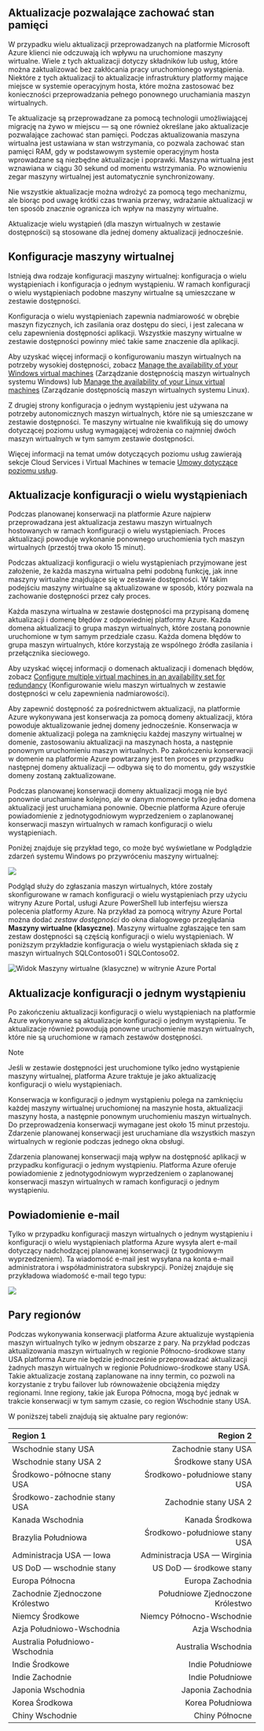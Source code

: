 

## <a name="memory-preserving-updates"></a>Aktualizacje pozwalające zachować stan pamięci
W przypadku wielu aktualizacji przeprowadzanych na platformie Microsoft Azure klienci nie odczuwają ich wpływu na uruchomione maszyny wirtualne. Wiele z tych aktualizacji dotyczy składników lub usług, które można zaktualizować bez zakłócania pracy uruchomionego wystąpienia. Niektóre z tych aktualizacji to aktualizacje infrastruktury platformy mające miejsce w systemie operacyjnym hosta, które można zastosować bez konieczności przeprowadzania pełnego ponownego uruchamiania maszyn wirtualnych.

Te aktualizacje są przeprowadzane za pomocą technologii umożliwiającej migrację na żywo w miejscu — są one również określane jako aktualizacje pozwalające zachować stan pamięci. Podczas aktualizowania maszyna wirtualna jest ustawiana w stan wstrzymania, co pozwala zachować stan pamięci RAM, gdy w podstawowym systemie operacyjnym hosta wprowadzane są niezbędne aktualizacje i poprawki. Maszyna wirtualna jest wznawiana w ciągu 30 sekund od momentu wstrzymania. Po wznowieniu zegar maszyny wirtualnej jest automatycznie synchronizowany.

Nie wszystkie aktualizacje można wdrożyć za pomocą tego mechanizmu, ale biorąc pod uwagę krótki czas trwania przerwy, wdrażanie aktualizacji w ten sposób znacznie ogranicza ich wpływ na maszyny wirtualne.

Aktualizacje wielu wystąpień (dla maszyn wirtualnych w zestawie dostępności) są stosowane dla jednej domeny aktualizacji jednocześnie.  

## <a name="virtual-machine-configurations"></a>Konfiguracje maszyny wirtualnej
Istnieją dwa rodzaje konfiguracji maszyny wirtualnej: konfiguracja o wielu wystąpieniach i konfiguracja o jednym wystąpieniu. W ramach konfiguracji o wielu wystąpieniach podobne maszyny wirtualne są umieszczane w zestawie dostępności.

Konfiguracja o wielu wystąpieniach zapewnia nadmiarowość w obrębie maszyn fizycznych, ich zasilania oraz dostępu do sieci, i jest zalecana w celu zapewnienia dostępności aplikacji. Wszystkie maszyny wirtualne w zestawie dostępności powinny mieć takie same znaczenie dla aplikacji.

Aby uzyskać więcej informacji o konfigurowaniu maszyn wirtualnych na potrzeby wysokiej dostępności, zobacz [Manage the availability of your Windows virtual machines](../articles/virtual-machines/windows/manage-availability.md?toc=%2fazure%2fvirtual-machines%2fwindows%2ftoc.json) (Zarządzanie dostępnością maszyn wirtualnych systemu Windows) lub [Manage the availability of your Linux virtual machines](../articles/virtual-machines/linux/manage-availability.md?toc=%2fazure%2fvirtual-machines%2flinux%2ftoc.json) (Zarządzanie dostępnością maszyn wirtualnych systemu Linux).

Z drugiej strony konfiguracja o jednym wystąpieniu jest używana na potrzeby autonomicznych maszyn wirtualnych, które nie są umieszczane w zestawie dostępności. Te maszyny wirtualne nie kwalifikują się do umowy dotyczącej poziomu usług wymagającej wdrożenia co najmniej dwóch maszyn wirtualnych w tym samym zestawie dostępności.

Więcej informacji na temat umów dotyczących poziomu usług zawierają sekcje Cloud Services i Virtual Machines w temacie [Umowy dotyczące poziomu usług](https://azure.microsoft.com/support/legal/sla/).

## <a name="multi-instance-configuration-updates"></a>Aktualizacje konfiguracji o wielu wystąpieniach
Podczas planowanej konserwacji na platformie Azure najpierw przeprowadzana jest aktualizacja zestawu maszyn wirtualnych hostowanych w ramach konfiguracji o wielu wystąpieniach. Proces aktualizacji powoduje wykonanie ponownego uruchomienia tych maszyn wirtualnych (przestój trwa około 15 minut).

Podczas aktualizacji konfiguracji o wielu wystąpieniach przyjmowane jest założenie, że każda maszyna wirtualna pełni podobną funkcję, jak inne maszyny wirtualne znajdujące się w zestawie dostępności. W takim podejściu maszyny wirtualne są aktualizowane w sposób, który pozwala na zachowanie dostępności przez cały proces.

Każda maszyna wirtualna w zestawie dostępności ma przypisaną domenę aktualizacji i domenę błędów z odpowiedniej platformy Azure. Każda domena aktualizacji to grupa maszyn wirtualnych, które zostaną ponownie uruchomione w tym samym przedziale czasu. Każda domena błędów to grupa maszyn wirtualnych, które korzystają ze wspólnego źródła zasilania i przełącznika sieciowego.


Aby uzyskać więcej informacji o domenach aktualizacji i domenach błędów, zobacz [Configure multiple virtual machines in an availability set for redundancy](../articles/virtual-machines/windows/manage-availability.md#configure-multiple-virtual-machines-in-an-availability-set-for-redundancy) (Konfigurowanie wielu maszyn wirtualnych w zestawie dostępności w celu zapewnienia nadmiarowości).

Aby zapewnić dostępność za pośrednictwem aktualizacji, na platformie Azure wykonywana jest konserwacja za pomocą domeny aktualizacji, która powoduje aktualizowanie jednej domeny jednocześnie. Konserwacja w domenie aktualizacji polega na zamknięciu każdej maszyny wirtualnej w domenie, zastosowaniu aktualizacji na maszynach hosta, a następnie ponownym uruchomieniu maszyn wirtualnych. Po zakończeniu konserwacji w domenie na platformie Azure powtarzany jest ten proces w przypadku następnej domeny aktualizacji — odbywa się to do momentu, gdy wszystkie domeny zostaną zaktualizowane.

Podczas planowanej konserwacji domeny aktualizacji mogą nie być ponownie uruchamiane kolejno, ale w danym momencie tylko jedna domena aktualizacji jest uruchamiana ponownie. Obecnie platforma Azure oferuje powiadomienie z jednotygodniowym wyprzedzeniem o zaplanowanej konserwacji maszyn wirtualnych w ramach konfiguracji o wielu wystąpieniach.

Poniżej znajduje się przykład tego, co może być wyświetlane w Podglądzie zdarzeń systemu Windows po przywróceniu maszyny wirtualnej:

<!--Image reference-->
![][image2]


Podgląd służy do zgłaszania maszyn wirtualnych, które zostały skonfigurowane w ramach konfiguracji o wielu wystąpieniach przy użyciu witryny Azure Portal, usługi Azure PowerShell lub interfejsu wiersza polecenia platformy Azure. Na przykład za pomocą witryny Azure Portal można dodać _zestaw dostępności_ do okna dialogowego przeglądania **Maszyny wirtualne (klasyczne)**. Maszyny wirtualne zgłaszające ten sam zestaw dostępności są częścią konfiguracji o wielu wystąpieniach. W poniższym przykładzie konfiguracja o wielu wystąpieniach składa się z maszyn wirtualnych SQLContoso01 i SQLContoso02.

<!--Image reference-->
  ![Widok Maszyny wirtualne (klasyczne) w witrynie Azure Portal][image4]

## <a name="single-instance-configuration-updates"></a>Aktualizacje konfiguracji o jednym wystąpieniu
Po zakończeniu aktualizacji konfiguracji o wielu wystąpieniach na platformie Azure wykonywane są aktualizacje konfiguracji o jednym wystąpieniu. Te aktualizacje również powodują ponowne uruchomienie maszyn wirtualnych, które nie są uruchomione w ramach zestawów dostępności.

> [!NOTE]
> Jeśli w zestawie dostępności jest uruchomione tylko jedno wystąpienie maszyny wirtualnej, platforma Azure traktuje je jako aktualizację konfiguracji o wielu wystąpieniach.
>

Konserwacja w konfiguracji o jednym wystąpieniu polega na zamknięciu każdej maszyny wirtualnej uruchomionej na maszynie hosta, aktualizacji maszyny hosta, a następnie ponownym uruchomieniu maszyn wirtualnych. Do przeprowadzenia konserwacji wymagane jest około 15 minut przestoju. Zdarzenie planowanej konserwacji jest uruchamiane dla wszystkich maszyn wirtualnych w regionie podczas jednego okna obsługi.


Zdarzenia planowanej konserwacji mają wpływ na dostępność aplikacji w przypadku konfiguracji o jednym wystąpieniu. Platforma Azure oferuje powiadomienie z jednotygodniowym wyprzedzeniem o zaplanowanej konserwacji maszyn wirtualnych w ramach konfiguracji o jednym wystąpieniu.

## <a name="email-notification"></a>Powiadomienie e-mail
Tylko w przypadku konfiguracji maszyn wirtualnych o jednym wystąpieniu i konfiguracji o wielu wystąpieniach platforma Azure wysyła alert e-mail dotyczący nadchodzącej planowanej konserwacji (z tygodniowym wyprzedzeniem). Ta wiadomość e-mail jest wysyłana na konta e-mail administratora i współadministratora subskrypcji. Poniżej znajduje się przykładowa wiadomość e-mail tego typu:

<!--Image reference-->
![][image1]

## <a name="region-pairs"></a>Pary regionów

Podczas wykonywania konserwacji platforma Azure aktualizuje wystąpienia maszyn wirtualnych tylko w jednym obszarze z pary. Na przykład podczas aktualizowania maszyn wirtualnych w regionie Północno-środkowe stany USA platforma Azure nie będzie jednocześnie przeprowadzać aktualizacji żadnych maszyn wirtualnych w regionie Południowo-środkowe stany USA. Takie aktualizacje zostaną zaplanowane na inny termin, co pozwoli na korzystanie z trybu failover lub równoważenie obciążenia między regionami. Inne regiony, takie jak Europa Północna, mogą być jednak w trakcie konserwacji w tym samym czasie, co region Wschodnie stany USA.

W poniższej tabeli znajdują się aktualne pary regionów:

| Region 1 | Region 2 |
|:--- | ---:|
| Wschodnie stany USA |Zachodnie stany USA |
| Wschodnie stany USA 2 |Środkowe stany USA |
| Środkowo-północne stany USA |Środkowo-południowe stany USA |
| Środkowo-zachodnie stany USA |Zachodnie stany USA 2 |
| Kanada Wschodnia |Kanada Środkowa |
| Brazylia Południowa |Środkowo-południowe stany USA |
| Administracja USA — Iowa |Administracja USA — Wirginia |
| US DoD — wschodnie stany |US DoD — środkowe stany |
| Europa Północna |Europa Zachodnia |
| Zachodnie Zjednoczone Królestwo |Południowe Zjednoczone Królestwo |
| Niemcy Środkowe |Niemcy Północno-Wschodnie |
| Azja Południowo-Wschodnia |Azja Wschodnia |
| Australia Południowo-Wschodnia |Australia Wschodnia |
| Indie Środkowe |Indie Południowe |
| Indie Zachodnie |Indie Południowe |
| Japonia Wschodnia |Japonia Zachodnia |
| Korea Środkowa |Korea Południowa |
| Chiny Wschodnie |Chiny Północne |


<!--Anchors-->
[image1]: ./media/virtual-machines-common-planned-maintenance/vmplanned1.png
[image2]: ./media/virtual-machines-common-planned-maintenance/EventViewerPostReboot.png
[image3]: ./media/virtual-machines-planned-maintenance/RegionPairs.PNG
[image4]: ./media/virtual-machines-common-planned-maintenance/availabilitysetexample.png


<!--Link references-->
[Virtual Machines Manage Availability]: ../articles/virtual-machines/virtual-machines-windows-hero-tutorial.md

[Understand planned versus unplanned maintenance]: ../articles/virtual-machines/windows/manage-availability.md#Understand-planned-versus-unplanned-maintenance/
